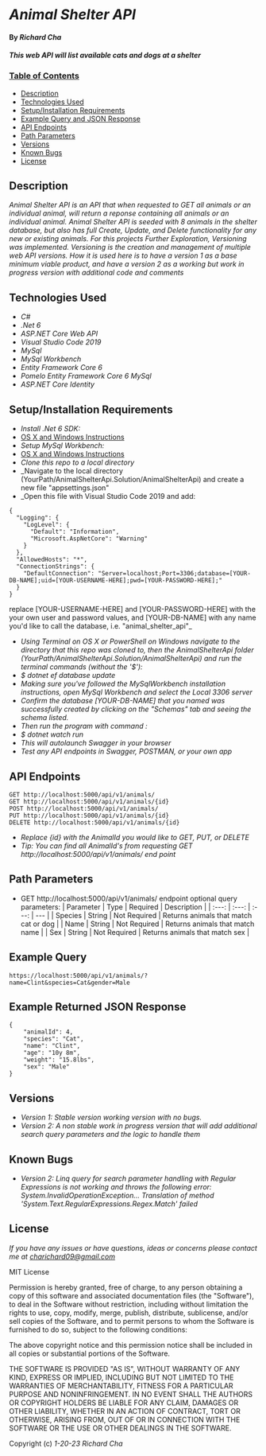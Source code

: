 # _Animal Shelter API_

#### By _**Richard Cha**_

#### _This web API will list available cats and dogs at a shelter_

### <u>Table of Contents</u>
* <a href="#Description">Description</a>
* <a href="#Technologies-Used">Technologies Used</a>
* <a href="#Setup/Installation-Requirements">Setup/Installation Requirements</a>
* <a href="#Example-Query">Example Query and JSON Response</a>
* <a href="#API-Endpoints">API Endpoints</a>
* <a href="#Path-Parameters">Path Parameters</a>
* <a href="#Versions">Versions</a>
* <a href="#Known-Bugs">Known Bugs</a>
* <a href="#License">License</a>

## Description

_Animal Shelter API is an API that when requested to GET all animals or an individual animal, will return a reponse containing all animals or an individual animal. Animal Shelter API is seeded with 8 animals in the shelter database, but also has full Create, Update, and Delete functionality for any new or existing animals._
_For this projects Further Exploration, Versioning was implemented. Versioning is the creation and management of multiple web API versions. How it is used here is to have a version 1 as a base minimum viable product, and have a version 2 as a working but work in progress version with additional code and comments_

## Technologies Used

* _C#_
* _.Net 6_
* _ASP.NET Core Web API_
* _Visual Studio Code 2019_
* _MySql_
* _MySql Workbench_
* _Entity Framework Core 6_
* _Pomelo Entity Framework Core 6 MySql_
* _ASP.NET Core Identity_

## Setup/Installation Requirements

* _Install .Net 6 SDK:_
* [OS X and Windows Instructions](https://www.learnhowtoprogram.com/c-and-net/getting-started-with-c/installing-c-and-net)
* _Setup MySql Workbench:_
* [OS X and Windows Instructions](https://www.learnhowtoprogram.com/c-and-net/getting-started-with-c/installing-and-configuring-mysql)
* _Clone this repo to a local directory_
* _Navigate to the local directory (YourPath/AnimalShelterApi.Solution/AnimalShelterApi) and create a new file "appsettings.json" 
* _Open this file with Visual Studio Code 2019 and add:
```
{
  "Logging": {
    "LogLevel": {
      "Default": "Information",
      "Microsoft.AspNetCore": "Warning"
    }
  },
  "AllowedHosts": "*",
  "ConnectionStrings": {
    "DefaultConnection": "Server=localhost;Port=3306;database=[YOUR-DB-NAME];uid=[YOUR-USERNAME-HERE];pwd=[YOUR-PASSWORD-HERE];"
  }
}

```
replace [YOUR-USERNAME-HERE] and [YOUR-PASSWORD-HERE] with the your own user and password values, and [YOUR-DB-NAME] with any name you'd like to call the database, i.e. "animal_shelter_api"_

* _Using Terminal on OS X or PowerShell on Windows navigate to the directory that this repo was cloned to, then the AnimalShelterApi folder (YourPath/AnimalShelterApi.Solution/AnimalShelterApi) and run the terminal commands (without the '$'):_ 
* _$ dotnet ef database update_
* _Making sure you've followed the MySqlWorkbench installation instructions, open MySql Workbench and select the Local 3306 server_
* _Confirm the database [YOUR-DB-NAME] that you named was successfully created by clicking on the "Schemas" tab and seeing the schema listed._ 
* _Then run the program with command :_
* _$ dotnet watch run_
* _This will autolaunch Swagger in your browser_
* _Test any API endpoints in Swagger, POSTMAN, or your own app_

## API Endpoints
```
GET http://localhost:5000/api/v1/animals/
GET http://localhost:5000/api/v1/animals/{id}
POST http://localhost:5000/api/v1/animals/
PUT http://localhost:5000/api/v1/animals/{id}
DELETE http://localhost:5000/api/v1/animals/{id}
```
* _Replace {id} with the AnimalId you would like to GET, PUT, or DELETE_
* _Tip: You can find all AnimalId's from requesting GET http://localhost:5000/api/v1/animals/ end point_

## Path Parameters
* GET http://localhost:5000/api/v1/animals/ endpoint optional query parameters:
| Parameter | Type | Required | Description |
| :---: | :---: | :---: | --- |
| Species | String | Not Required | Returns animals that match cat or dog |
| Name | String | Not Required | Returns animals that match name |
| Sex | String | Not Required | Returns animals that match sex |

## Example Query
```
https://localhost:5000/api/v1/animals/?name=Clint&species=Cat&gender=Male
```

## Example Returned JSON Response
```
{
    "animalId": 4,
    "species": "Cat",
    "name": "Clint",
    "age": "10y 8m",
    "weight": "15.8lbs",
    "sex": "Male"
}
```

## Versions
* _Version 1: Stable version working version with no bugs._ 
* _Version 2: A non stable work in progress version that will add additional search query parameters and the logic to handle them_

## Known Bugs

* _Version 2: Linq query for search parameter handling with Regular Expressions is not working and throws the following error:
System.InvalidOperationException...
Translation of method 'System.Text.RegularExpressions.Regex.Match' failed_

## License

_If you have any issues or have questions, ideas or concerns please contact me at [charichard09@gmail.com](mailto:charichard09@gmail.com)_

MIT License

Permission is hereby granted, free of charge, to any person obtaining a copy
of this software and associated documentation files (the "Software"), to deal
in the Software without restriction, including without limitation the rights
to use, copy, modify, merge, publish, distribute, sublicense, and/or sell
copies of the Software, and to permit persons to whom the Software is
furnished to do so, subject to the following conditions:

The above copyright notice and this permission notice shall be included in all
copies or substantial portions of the Software.

THE SOFTWARE IS PROVIDED "AS IS", WITHOUT WARRANTY OF ANY KIND, EXPRESS OR
IMPLIED, INCLUDING BUT NOT LIMITED TO THE WARRANTIES OF MERCHANTABILITY,
FITNESS FOR A PARTICULAR PURPOSE AND NONINFRINGEMENT. IN NO EVENT SHALL THE
AUTHORS OR COPYRIGHT HOLDERS BE LIABLE FOR ANY CLAIM, DAMAGES OR OTHER
LIABILITY, WHETHER IN AN ACTION OF CONTRACT, TORT OR OTHERWISE, ARISING FROM,
OUT OF OR IN CONNECTION WITH THE SOFTWARE OR THE USE OR OTHER DEALINGS IN THE
SOFTWARE.

Copyright (c) _1-20-23_ _Richard Cha_